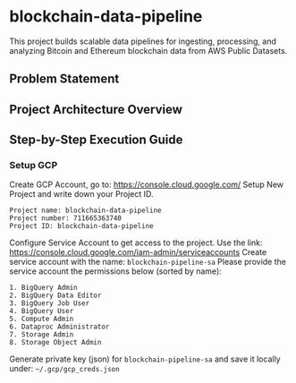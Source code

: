 # blockchain-data-pipeline
This project builds scalable data pipelines for ingesting, processing, and analyzing Bitcoin and Ethereum blockchain data from AWS Public Datasets.

## Problem Statement

## Project Architecture Overview

## Step-by-Step Execution Guide
### Setup GCP
Create GCP Account, go to: https://console.cloud.google.com/
Setup New Project and write down your Project ID.
```
Project name: blockchain-data-pipeline
Project number: 711665363740
Project ID: blockchain-data-pipeline
```
Configure Service Account to get access to the project. Use the link: https://console.cloud.google.com/iam-admin/serviceaccounts
Create service account with the name: `blockchain-pipeline-sa`
Please provide the service account the permissions below (sorted by name):
```
1. BigQuery Admin
2. BigQuery Data Editor
3. BigQuery Job User
4. BigQuery User
5. Compute Admin
6. Dataproc Administrator
7. Storage Admin
8. Storage Object Admin
```
Generate private key (json) for `blockchain-pipeline-sa` and save it locally under: `~/.gcp/gcp_creds.json`